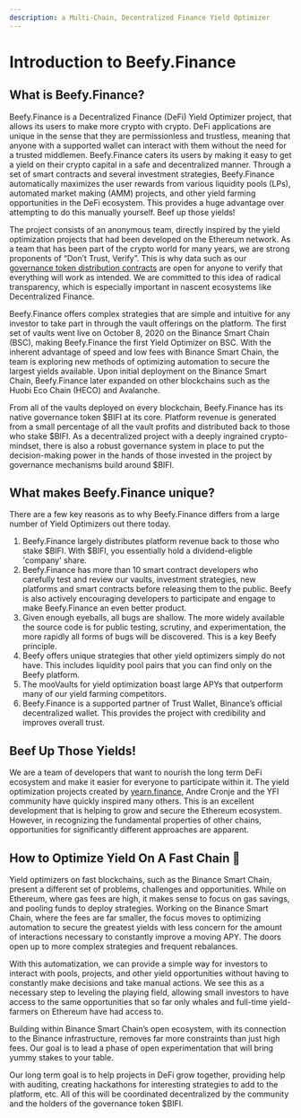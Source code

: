 ```yaml
---
description: a Multi-Chain, Decentralized Finance Yield Optimizer
---
```


# Introduction to Beefy.Finance

## What is Beefy.Finance?

Beefy.Finance is a Decentralized Finance (DeFi) Yield Optimizer project, that allows its users to make more crypto with crypto. DeFi applications are unique in the sense that they are permissionless and trustless, meaning that anyone with a supported wallet can interact with them without the need for a trusted middlemen. Beefy.Finance caters its users by making it easy to get a yield on their crypto capital in a safe and decentralized manner. Through a set of smart contracts and several investment strategies, Beefy.Finance automatically maximizes the user rewards from various liquidity pools (LPs),‌ ‌automated market making (AMM) projects,‌ ‌and‌ ‌other yield‌ farming ‌opportunities in the DeFi ecosystem. This provides a huge advantage over attempting to do this manually yourself. Beef up those yields!

The project consists of an anonymous team, directly inspired by the yield optimization projects that had been developed on the Ethereum network. As a team that has been part of the crypto world for many years, we are strong proponents of “Don’t Trust, Verify”. This is why data such as our [governance token distribution contracts](https://medium.com/beefyfinance/bifi-contracts-are-live-on-mainnet-6080577269d7) are open for anyone to verify that everything will work as intended. We are committed to this idea of radical transparency, which is especially important in nascent ecosystems like Decentralized Finance.

Beefy.Finance offers complex strategies that are simple and intuitive for any investor to take part in through the vault offerings on the platform. The first set of vaults went live on October 8, 2020 on the Binance Smart Chain (BSC), making Beefy.Finance the first Yield Optimizer on BSC. With the inherent advantage of speed and low fees with Binance Smart Chain, the team is exploring new methods of optimizing automation to secure the largest yields available. Upon initial deployment on the Binance Smart Chain, Beefy.Finance later expanded on other blockchains such as the Huobi Eco Chain (HECO) and Avalanche.

From all of the vaults deployed on every blockchain, Beefy.Finance has its native governance token $BIFI at its core. Platform revenue is generated from a small percentage of all the vault profits and distributed back to those who stake $BIFI. As a decentralized project with a deeply ingrained crypto-mindset, there is also a robust governance system in place to put the decision-making power in the hands of those invested in the project by governance mechanisms build around $BIFI.

## What makes Beefy.Finance unique?

There are a few key reasons as to why Beefy.Finance differs from a large number of Yield Optimizers out there today.

1. Beefy.Finance largely distributes platform revenue back to those who stake $BIFI. With $BIFI, you essentially hold a dividend-eligble 'company' share. 
2. Beefy.Finance has more than 10 smart contract developers who carefully test and review our vaults, investment strategies, new platforms and smart contracts before releasing them to the public. Beefy is also actively encouraging developers to participate and engage to make Beefy.Finance an even better product. 
3. Given enough eyeballs, all bugs are shallow. The more widely available the source code is for public testing, scrutiny, and experimentation, the more rapidly all forms of bugs will be discovered. This is a key Beefy principle.
4. Beefy offers unique strategies that other yield optimizers simply do not have. This includes liquidity pool pairs that you can find only on the Beefy platform. 
5. The mooVaults for yield optimization boast large APYs that outperform many of our yield farming competitors.
6. Beefy.Finance is a supported partner of Trust Wallet, Binance’s official decentralized wallet. This provides the project with credibility and improves overall trust.

## Beef Up Those Yields!

We are‌ ‌a‌ ‌team‌ ‌of‌ ‌developers‌ ‌that‌ ‌want‌ ‌to‌ nourish ‌the‌ ‌long‌ ‌term‌ ‌DeFi ecosystem‌ ‌and‌ ‌make‌ ‌it‌ ‌easier‌ ‌for everyone to‌ ‌participate within it.‌ ‌The‌ ‌yield‌ ‌optimization‌ ‌projects ‌created‌ ‌by‌ [‌yearn.finance](https://yearn.finance/)‌, Andre‌ ‌Cronje‌ ‌and‌ ‌the‌ ‌YFI‌ ‌community have quickly inspired many others. This is an excellent ‌development ‌that‌ ‌is ‌helping‌ to ‌grow‌ and secure ‌the‌ ‌Ethereum‌ ‌ecosystem. However, in recognizing the fundamental properties of other chains, opportunities for significantly different approaches are apparent.

## How to Optimize Yield On A Fast Chain 🎯 <a id="a8cb"></a>

Yield‌ ‌optimizers‌ ‌on‌ ‌fast blockchains, such as the Binance‌ Smart Chain, ‌present‌ ‌a‌ ‌different‌ ‌set‌ ‌of‌ ‌problems, challenges and opportunities.‌ ‌While‌ ‌on‌ ‌Ethereum,‌ where ‌gas‌ ‌fees‌ ‌are‌ ‌high,‌ ‌it‌ ‌makes‌ ‌sense‌ ‌to‌ ‌focus‌ ‌on‌ ‌gas‌ ‌savings, and ‌pooling‌ ‌funds‌ ‌to‌ ‌deploy‌ ‌strategies.‌ ‌Working‌ ‌on‌ ‌the‌ ‌Binance‌ ‌Smart‌ ‌Chain,‌ ‌where the fees are far smaller, ‌the‌ ‌focus‌ ‌moves‌ ‌to‌ ‌optimizing‌ ‌automation‌ ‌to‌ ‌secure ‌the‌ ‌greatest ‌yields‌ with less concern for the amount of interactions necessary ‌to‌ constantly ‌improve‌ ‌a‌ ‌moving‌ ‌APY.‌ ‌The doors open up to more complex strategies and frequent rebalances.

With‌ this ‌automatization,‌ ‌we‌ ‌can‌ ‌provide‌ ‌a‌ ‌simple‌ ‌way‌ ‌for‌ ‌investors‌ ‌to‌ ‌interact‌ ‌with‌ ‌pools,‌ ‌projects,‌ ‌and‌ ‌other yield‌ ‌opportunities‌ ‌without‌ ‌having‌ ‌to‌ ‌constantly make decisions and take‌ ‌manual‌ ‌actions‌.‌ ‌We‌ ‌see‌ ‌this‌ ‌as‌ ‌a‌ ‌necessary‌ ‌step‌ ‌to‌ ‌leveling‌ ‌the‌ ‌playing‌ ‌field,‌ ‌allowing‌ ‌small‌ ‌investors‌ ‌to‌ ‌have‌ ‌access‌ ‌to‌ ‌the‌ ‌same‌ ‌opportunities‌ ‌that‌ ‌so‌ ‌far‌ ‌only‌ ‌whales‌ and full-time yield-farmers on Ethereum ‌have‌ ‌had‌ ‌access‌ ‌to.‌ ‌ ‌

Building within Binance Smart Chain’s open ecosystem, with its connection to the Binance‌ ‌infrastructure‌, ‌removes far more constraints‌ ‌than just high‌ ‌fees.‌ Our goal is to lead a phase of ‌open‌ ‌experimentation‌ that will ‌bring‌ ‌yummy‌ ‌stakes‌ ‌to‌ ‌your‌ ‌table.‌ ‌‌

Our long term goal is to help projects in DeFi grow together, providing help with auditing, creating hackathons for interesting strategies to add to the platform, etc. All of this will be coordinated decentralized by the community and the holders of the governance token $BIFI.